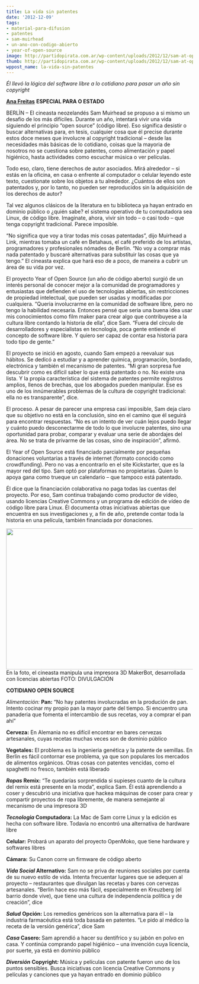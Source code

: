 ```yaml
---
title: La vida sin patentes
date: '2012-12-09'
tags:
- material-para-difusion
- patentes
- sam-muirhead
- un-ano-con-codigo-abierto
- year-of-open-source
image: http://partidopirata.com.ar/wp-content/uploads/2012/12/sam-at-open-design-city-02.jpg
thumb: http://partidopirata.com.ar/wp-content/uploads/2012/12/sam-at-open-design-city-02-150x150.jpg
wppost_name: la-vida-sin-patentes
---
```


<em>Él llevó la lógica del software libre a lo cotidiano para pasar un año sin copyright</em><em> </em>

<strong><a href="http://blogs.estadao.com.br/link/a-vida-sem-patentes/" target="_blank">Ana Freitas</a></strong>
<strong>ESPECIAL PARA O ESTADO</strong>

BERLÌN – El cineasta neozelandés Sam Muirhead se propuso a si mismo un desafio de los más difíciles. Durante un año, intentará vivir una vida siguiendo el principio “open source” (código libre). Eso significa desistir o buscar alternativas para, en tesis, cualquier cosa que él precise durante estos doce meses que involucre al copyright tradicional – desde las necesidades más básicas de lo cotidiano, coisas que la mayoria de nosotros no se cuestiona sobre patentes, como alimentación y papel higiénico, hasta actividades como escuchar música o ver películas.

Todo eso, claro, tiene derechos de autor asociados. Mirá alrededor – si estás en la oficina, en casa o enfrente al computador o celular leyendo este texto, cuestionate sobre los objetos a tu alrededor. ¿Cuántos de ellos son patentados y, por lo tanto, no pueden ser reproducidos sin la adquisición de los derechos de autor?

Tal vez algunos clásicos de la literatura en tu biblioteca ya hayan entrado en dominio público o ¿quién sabe? el sistema operativo de tu computadora sea Linux, de código libre. Imaginate, ahora, vivir sin todo – o casi todo – que tenga copyright tradicional. Parece imposible.

“No significa que voy a tirar todas mis cosas patentadas”, dijo Muirhead a Link, mientras tomaba un café en Betahaus, el café preferido de los artistas, programadores y profesionales nómades de Berlin. “No voy a comprar más nada patentado y buscaré alternativas para substituir las cosas que ya tengo.” El cineasta explica que hará eso de a poco, de maneira a cubrir un área de su vida por vez.

El proyecto Year of Open Source (un año de código aberto) surgió de un interés personal de conocer mejor a la comunidad de programadores y entusiastas que defienden el uso de tecnologias abiertas, sin restricciones de propiedad intelectual, que pueden ser usadas y modificadas por cualquiera. “Queria involucrarme en la comunidad de software libre, pero no tengo la habilidad necesaria. Entonces pensé que seria una buena idea usar mis conocimientos como film maker para crear algo que contribuyese a la cultura libre contando la historia de ella”, dice Sam. “Fuera del círculo de desarrolladores y especialistas en tecnologia, poca gente entiende el concepto de software libre. Y quiero ser capaz de contar esa historia para todo tipo de gente.”

El proyecto se inició en agosto, cuando Sam empezó a reevaluar sus hábitos. Se dedicó a estudiar y a aprender química, programación, bordado, electrónica y también el mecanismo de patentes. “Mi gran sorpresa fue descubrir como es difícil saber lo que está patentado o no. No existe una lista. Y la propia característica del sistema de patentes permite registros amplios, llenos de brechas, que los abogados pueden manipular. Ese es uno de los innúmerables problemas de la cultura de copyright tradicional: ella no es transparente”, dice.

El proceso. A pesar de parecer una empresa casi imposible, Sam deja claro que su objetivo no está en la conclusión, sino en el camino que él seguirá para encontrar respuestas. “No es un intento de ver cuán lejos puedo llegar y cuánto puedo desconectarme de todo lo que involucre patentes, sino una oportunidad para probar, comparar y evaluar una serie de abordajes del área. No se trata de privarme de las cosas, sino de inspiración”, afirmó.

El Year of Open Source está financiado parcialmente por pequeñas donaciones voluntarias a través de internet (formato conocido como crowdfunding). Pero no vas a encontrarlo en el site Kickstarter, que es la mayor red del tipo. Sam optó por plataformas no propietarias. Quien lo apoya gana como trueque un calendario – que tampoco está patentado.

Él dice que la financiación colaborativa no paga todas las cuentas del proyecto. Por eso, Sam continua trabajando como productor de vídeo, usando licencias Creative Commons y un programa de edición de vídeo de código libre para Linux. Él documenta otras iniciativas abiertas que encuentra en sus investigaciones y, a fin de año, pretende contar toda la historia en una película, también financiada por donaciones.

<a href="http://partidopirata.com.ar/wp-content/uploads/2012/12/sam-at-open-design-city-02.jpg"><img title="sam-at-open-design-city-02" src="http://partidopirata.com.ar/wp-content/uploads/2012/12/sam-at-open-design-city-02.jpg" alt="" width="570" height="380" /></a> En la foto, el cineasta manipula una impresora 3D MakerBot, desarrollada con licencias abiertas FOTO: DIVULGACIÓN


<strong>COTIDIANO OPEN SOURCE</strong>

<em>Alimentación:
</em><strong>Pan:</strong> “No hay patentes involucradas en la produción de pan. Intento cocinar my propio pan la mayor parte del tiempo. Si encuentro una panaderia que fomenta el intercambio de sus recetas, voy a comprar el pan ahí”

<strong>Cerveza:</strong> En Alemania no es difícil encontrar en bares cervezas artesanales, cuyas recetas muchas veces son de dominio público

<strong>Vegetales:</strong> El problema es la ingenieria genética y la patente de semillas. En Berlin es fácil contornar ese problema, ya que son populares los mercados de alimentos orgánicos. Otras cosas con patentes vencidas, como el spaghetti no fresco, también está liberado

<strong><em>Ropas </em>
Remix:</strong> “Te quedarías sorprendida si supieses cuanto de la cultura del remix está presente en la moda”, explica Sam. Él está aprendiendo a coser y descubrió una iniciativa que hackea máquinas de coser para crear y compartir proyectos de ropa libremente, de manera semejante al mecanismo de una impresora 3D

<strong><em>Tecnologia
</em></strong><em></em><strong>Computadora:</strong> La Mac de Sam corre Linux y la edición es hecha con software libre. Todavía no encontró una alternativa de hardware libre

<strong>Celular:</strong> Probará un aparato del proyecto OpenMoko, que tiene hardware y softwares libres

<strong>Cámara:</strong> Su Canon corre un firmware de código aberto

<em><strong>Vida Social
</strong></em><strong>Alternativo:</strong> Sam no se priva de reuniones sociales por cuenta de su nuevo estilo de vida. Intenta frecuentar lugares que se adequen al proyecto – restaurantes que divulgan las recetas y bares con cervezas artesanales. “Berlin hace eso más fácil, especialmente en Kreuzberg (el barrio donde vive), que tiene una cultura de independencia política y de creación”, dice

<em><strong>Salud</strong></em>
<strong>Opción:</strong> Los remedios genéricos son la alternativa para él – la industria farmacéutica está toda basada en patentes. “Le pido al médico la receta de la versión genérica”, dice Sam

<strong><em>Casa</em>
Casero: </strong>Sam aprendió a hacer su dentífrico y su jabón en polvo en casa. Y continúa comprando papel higiénico – una invención cuya licencia, por suerte, ya está en dominio público

<em><strong>Diversión</strong></em>
<strong>Copyright<em>:</em> </strong>Música y películas con patente fueron uno de los puntos sensibles. Busca iniciativas con licencia Creative Commons y películas y canciones que ya hayan entrado en dominio público
